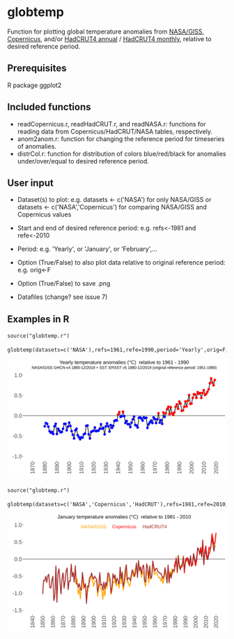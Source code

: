 # globtemp
Function for plotting global temperature anomalies from [NASA/GISS](https://data.giss.nasa.gov/gistemp/tabledata_v4/GLB.Ts+dSST.csv), [Copernicus](https://climate.copernicus.eu/sites/default/files/2020-02/ts_12month_anomaly_Global_ea_2t_202001_v01.csv), and/or [HadCRUT4 annual](https://www.metoffice.gov.uk/hadobs/hadcrut4/data/current/time_series/HadCRUT.4.6.0.0.annual_ns_avg.txt) / [HadCRUT4 monthly](https://www.metoffice.gov.uk/hadobs/hadcrut4/data/current/time_series/HadCRUT.4.6.0.0.monthly_ns_avg.txt), relative to desired reference period.

## Prerequisites
R package ggplot2

## Included functions
* readCopernicus.r, readHadCRUT.r, and readNASA.r: functions for reading data from Copernicus/HadCRUT/NASA tables, respectively.
* anom2anom.r: function for changing the reference period for timeseries of anomalies.
* distrCol.r: function for distribution of colors blue/red/black for anomalies under/over/equal to desired reference period.

## User input
* Dataset(s) to plot: e.g. datasets <- c('NASA') for only NASA/GISS or datasets <- c('NASA','Copernicus') for comparing NASA/GISS and Copernicus values
* Start and end of desired reference period: e.g. refs<-1981 and refe<-2010
* Period: e.g. 'Yearly', or 'January', or 'February',...
* Option (True/False) to also plot data relative to original reference period: e.g. orig<-F
* Option (True/False) to save .png

* Datafiles (change? see issue 7)

## Examples in R
```
source("globtemp.r")

globtemp(datasets=c('NASA'),refs=1961,refe=1990,period='Yearly',orig=F,save_option=F,save_name=NA)
```
![test](/example_yearly.png)

```
source("globtemp.r")

globtemp(datasets=c('NASA','Copernicus','HadCRUT'),refs=1981,refe=2010,period='January',orig=F,save_option=T,save_name="example_compare.png")
```
![test](/example_compare.png)
